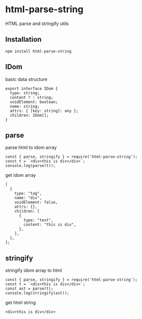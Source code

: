 # html-parse-string
HTML parse and stringify utils

## Installation

```
npm install html-parse-string
```

## IDom
basic data structure
```
export interface IDom {
  type: string;
  content ? : string;
  voidElement: boolean;
  name: string;
  attrs: { [key: string]: any };
  children: IDom[];
}

```

## parse  
parse html to idom array  
```
const { parse, stringify } = require('html-parse-string');
const t = `<div>this is div</div>`;
console.log(parse(t));
```
get idom array
```
[
  {
    type: "tag",
    name: "div",
    voidElement: false,
    attrs: {},
    children: [
      {
        type: "text",
        content: "this is div",
      },
    ],
  },
];
```
## stringify
stringify idom array to html
```
const { parse, stringify } = require('html-parse-string');
const t = `<div>this is div</div>`;
const ast = parse(t);
console.log(stringify(ast));
```  
get html string
```
<div>this is div</div>
```